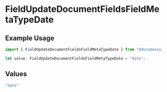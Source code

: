 # FieldUpdateDocumentFieldsFieldMetaTypeDate

## Example Usage

```typescript
import { FieldUpdateDocumentFieldsFieldMetaTypeDate } from "@documenso/sdk-typescript/models/operations";

let value: FieldUpdateDocumentFieldsFieldMetaTypeDate = "date";
```

## Values

```typescript
"date"
```